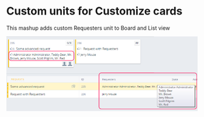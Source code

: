 # Custom units for Customize cards

This mashup adds custom Requesters unit to Board and List view

![Attachment unit](Requesters.png?raw=true)